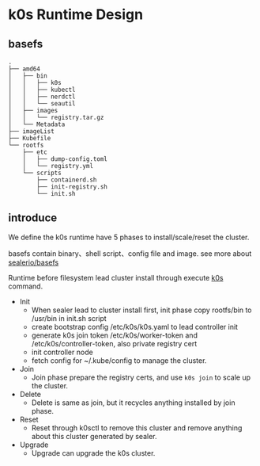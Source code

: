 # k0s Runtime Design
## basefs

```shell
.
├── amd64
│   ├── bin
│   │   ├── k0s
│   │   ├── kubectl
│   │   ├── nerdctl
│   │   └── seautil
│   ├── images
│   │   └── registry.tar.gz
│   └── Metadata
├── imageList
├── Kubefile
└── rootfs
    ├── etc
    │   ├── dump-config.toml
    │   └── registry.yml
    └── scripts
        ├── containerd.sh
        ├── init-registry.sh
        └── init.sh
```

## introduce
We define the k0s runtime have 5 phases to install/scale/reset the cluster.

basefs contain binary、shell script、config file and image. see more about [sealerio/basefs](https://github.com/sealerio/basefs)

Runtime before filesystem lead cluster install through execute [k0s](https://github.com/k0sproject/k0s) command.

+ Init
  + When sealer lead to cluster install first, init phase copy rootfs/bin to /usr/bin in init.sh script
  + create bootstrap config /etc/k0s/k0s.yaml to lead controller init
  + generate k0s join token /etc/k0s/worker-token and /etc/k0s/controller-token, also private registry cert
  + init controller node
  + fetch config for ~/.kube/config to manage the cluster.
+ Join
  + Join phase prepare the registry certs, and use `k0s join` to scale up the cluster.
+ Delete
  + Delete is same as join, but it recycles anything installed by join phase.
+ Reset
  + Reset through k0sctl to remove this cluster and remove anything about this cluster generated by sealer.
+ Upgrade
  + Upgrade can upgrade the k0s cluster.